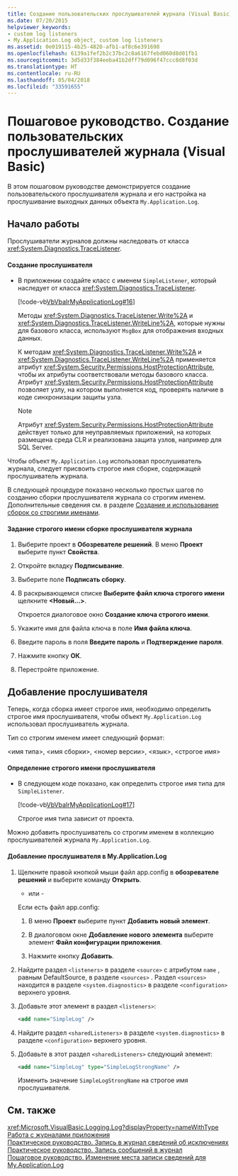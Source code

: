 ```yaml
---
title: Создание пользовательских прослушивателей журнала (Visual Basic)
ms.date: 07/20/2015
helpviewer_keywords:
- custom log listeners
- My.Application.Log object, custom log listeners
ms.assetid: 0e019115-4b25-4820-afb1-af8c6e391698
ms.openlocfilehash: 6139a1fef2b2c37bc2c8a6167febd060d8d01fb1
ms.sourcegitcommit: 3d5d33f384eeba41b2dff79d096f47ccc8d8f03d
ms.translationtype: HT
ms.contentlocale: ru-RU
ms.lasthandoff: 05/04/2018
ms.locfileid: "33591655"
---
```

# <a name="walkthrough-creating-custom-log-listeners-visual-basic"></a>Пошаговое руководство. Создание пользовательских прослушивателей журнала (Visual Basic)
В этом пошаговом руководстве демонстрируется создание пользовательского прослушивателя журнала и его настройка на прослушивание выходных данных объекта `My.Application.Log`.  
  
## <a name="getting-started"></a>Начало работы  
 Прослушиватели журналов должны наследовать от класса <xref:System.Diagnostics.TraceListener>.  
  
#### <a name="to-create-the-listener"></a>Создание прослушивателя  
  
-   В приложении создайте класс с именем `SimpleListener`, который наследует от класса <xref:System.Diagnostics.TraceListener>.  
  
     [!code-vb[VbVbalrMyApplicationLog#16](../../../../visual-basic/developing-apps/programming/log-info/codesnippet/VisualBasic/walkthrough-creating-custom-log-listeners_1.vb)]  
  
     Методы <xref:System.Diagnostics.TraceListener.Write%2A> и <xref:System.Diagnostics.TraceListener.WriteLine%2A>, которые нужны для базового класса, используют `MsgBox` для отображения входных данных.  
  
     К методам <xref:System.Diagnostics.TraceListener.Write%2A> и <xref:System.Diagnostics.TraceListener.WriteLine%2A> применяется атрибут <xref:System.Security.Permissions.HostProtectionAttribute>, чтобы их атрибуты соответствовали методы базового класса. Атрибут <xref:System.Security.Permissions.HostProtectionAttribute> позволяет узлу, на котором выполняется код, проверять наличие в коде синхронизации защиты узла.  
  
    > [!NOTE]
    >  Атрибут <xref:System.Security.Permissions.HostProtectionAttribute> действует только для неуправляемых приложений, на которых размещена среда CLR и реализована защита узлов, например для SQL Server.  
  
 Чтобы объект `My.Application.Log` использовал прослушиватель журнала, следует присвоить строгое имя сборке, содержащей прослушиватель журнала.  
  
 В следующей процедуре показано несколько простых шагов по созданию сборки прослушивателя журнала со строгим именем. Дополнительные сведения см. в разделе [Создание и использование сборок со строгими именами](../../../../framework/app-domains/create-and-use-strong-named-assemblies.md).  
  
#### <a name="to-strongly-name-the-log-listener-assembly"></a>Задание строгого имени сборке прослушивателя журнала  
  
1.  Выберите проект в **Обозревателе решений**. В меню **Проект** выберите пункт **Свойства**.   
  
2.  Откройте вкладку **Подписывание**.  
  
3.  Выберите поле **Подписать сборку**.  
  
4.  В раскрывающемся списке **Выберите файл ключа строгого имени** щелкните **\<Новый...>**.  
  
     Откроется диалоговое окно **Создание ключа строгого имени**.  
  
5.  Укажите имя для файла ключа в поле **Имя файла ключа**.  
  
6.  Введите пароль в поля **Введите пароль** и **Подтверждение пароля**.  
  
7.  Нажмите кнопку **ОК**.  
  
8.  Перестройте приложение.  
  
## <a name="adding-the-listener"></a>Добавление прослушивателя  
 Теперь, когда сборка имеет строгое имя, необходимо определить строгое имя прослушивателя, чтобы объект `My.Application.Log` использовал прослушиватель журнала.  
  
 Тип со строгим именем имеет следующий формат:  
  
 \<имя типа>, \<имя сборки>, \<номер версии>, \<язык>, \<строгое имя>  
  
#### <a name="to-determine-the-strong-name-of-the-listener"></a>Определение строгого имени прослушивателя  
  
-   В следующем коде показано, как определить строгое имя типа для `SimpleListener`.  
  
     [!code-vb[VbVbalrMyApplicationLog#17](../../../../visual-basic/developing-apps/programming/log-info/codesnippet/VisualBasic/walkthrough-creating-custom-log-listeners_2.vb)]  
  
     Строгое имя типа зависит от проекта.  
  
 Можно добавить прослушиватель со строгим именем в коллекцию прослушивателей журнала `My.Application.Log`.  
  
#### <a name="to-add-the-listener-to-myapplicationlog"></a>Добавление прослушивателя в My.Application.Log  
  
1.  Щелкните правой кнопкой мыши файл app.config в **обозревателе решений** и выберите команду **Открыть**.  
  
     - или -  
  
     Если есть файл app.config:  
  
    1.  В меню **Проект** выберите пункт **Добавить новый элемент**.  
  
    2.  В диалоговом окне **Добавление нового элемента** выберите элемент **Файл конфигурации приложения**.  
  
    3.  Нажмите кнопку **Добавить**.  
  
2.  Найдите раздел `<listeners>` в разделе `<source>` с атрибутом `name` , равным DefaultSource, в разделе `<sources>` . Раздел `<sources>` находится в разделе `<system.diagnostics>` в разделе `<configuration>` верхнего уровня.  
  
3.  Добавьте этот элемент в раздел `<listeners>`:  
  
    ```xml  
    <add name="SimpleLog" />  
    ```  
  
4.  Найдите раздел `<sharedListeners>` в разделе `<system.diagnostics>` в разделе `<configuration>` верхнего уровня.  
  
5.  Добавьте в этот раздел `<sharedListeners>` следующий элемент:  
  
    ```xml  
    <add name="SimpleLog" type="SimpleLogStrongName" />  
    ```  
  
     Изменить значение `SimpleLogStrongName` на строгое имя прослушивателя.  
  
## <a name="see-also"></a>См. также  
 <xref:Microsoft.VisualBasic.Logging.Log?displayProperty=nameWithType>  
 [Работа с журналами приложения](../../../../visual-basic/developing-apps/programming/log-info/working-with-application-logs.md)  
 [Практическое руководство. Запись в журнал сведений об исключениях](../../../../visual-basic/developing-apps/programming/log-info/how-to-log-exceptions.md)  
 [Практическое руководство. Запись сообщений в журнал](../../../../visual-basic/developing-apps/programming/log-info/how-to-write-log-messages.md)  
 [Пошаговое руководство. Изменение места записи сведений для My.Application.Log](../../../../visual-basic/developing-apps/programming/log-info/walkthrough-changing-where-my-application-log-writes-information.md)
